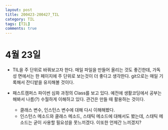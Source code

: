```yaml
---
layout: post
title: 200423-200427_TIL
category: TIL
tags: [TIL]
comments: true
---
```


4월 23일
=======
- TIL을 주 단위로 바꿔보고자 한다. 매일 파일을 만들어 올리는 것도 좋긴한데, 가독성 면에서는 한 페이지에 주 단위로 보는것이 더 좋다고 생각한다. git으로는 매일 기록해서 잔디밭을 유지해볼 것이다.

- 패스트캠퍼스 파이썬 심화 과정의 Class를 보고 있다. 예전에 생활코딩에서 공부는 해봐서 나름(?) 수월하게 이해하고 있다. 관건은 만들 때 활용하는 것이다.
  - 클래스 변수, 인스턴스 변수에 대해 다시 이해해봤다.
  - 인스턴스 메소드와 클래스 메소드, 스태틱 메소드에 대해서도 봤는데, 스태틱 메소드는 굳이 사용할 필요성을 못느끼겠다. 이또한 언제간 느끼겠지?
